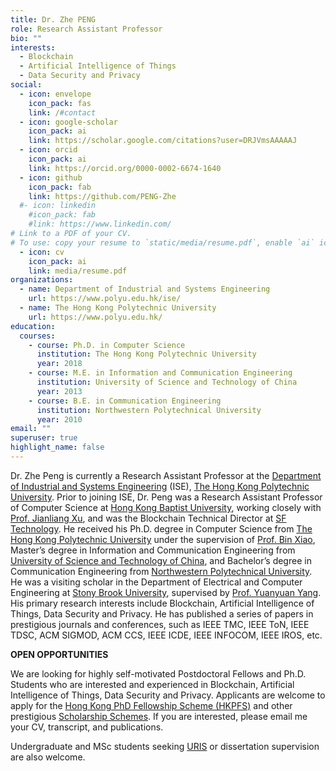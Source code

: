 ```yaml
---
title: Dr. Zhe PENG
role: Research Assistant Professor
bio: ""
interests:
  - Blockchain
  - Artificial Intelligence of Things
  - Data Security and Privacy
social:
  - icon: envelope
    icon_pack: fas
    link: /#contact
  - icon: google-scholar
    icon_pack: ai
    link: https://scholar.google.com/citations?user=DRJVmsAAAAAJ
  - icon: orcid
    icon_pack: ai
    link: https://orcid.org/0000-0002-6674-1640
  - icon: github
    icon_pack: fab
    link: https://github.com/PENG-Zhe
  #- icon: linkedin
    #icon_pack: fab
    #link: https://www.linkedin.com/
# Link to a PDF of your CV.
# To use: copy your resume to `static/media/resume.pdf`, enable `ai` icons in `params.toml`, and uncomment the lines below.
  - icon: cv
    icon_pack: ai
    link: media/resume.pdf
organizations:
  - name: Department of Industrial and Systems Engineering
    url: https://www.polyu.edu.hk/ise/
  - name: The Hong Kong Polytechnic University
    url: https://www.polyu.edu.hk/
education:
  courses:
    - course: Ph.D. in Computer Science
      institution: The Hong Kong Polytechnic University
      year: 2018
    - course: M.E. in Information and Communication Engineering
      institution: University of Science and Technology of China
      year: 2013
    - course: B.E. in Communication Engineering
      institution: Northwestern Polytechnical University
      year: 2010
email: ""
superuser: true
highlight_name: false
---
```

Dr. Zhe Peng is currently a Research Assistant Professor at the [Department of Industrial and Systems Engineering](https://www.polyu.edu.hk/ise/) (ISE), [The Hong Kong Polytechnic University](https://www.polyu.edu.hk/). Prior to joining ISE, Dr. Peng was a Research Assistant Professor of Computer Science at [Hong Kong Baptist University](https://www.hkbu.edu.hk), working closely with [Prof. Jianliang Xu](https://www.comp.hkbu.edu.hk/~xujl/), and was the Blockchain Technical Director at [SF Technology](https://www.sf-tech.com.cn). He received his Ph.D. degree in Computer Science from [The Hong Kong Polytechnic University](https://www.polyu.edu.hk/) under the supervision of [Prof. Bin Xiao](https://www4.comp.polyu.edu.hk/~csbxiao/), Master’s degree in Information and Communication Engineering from [University of Science and Technology of China](https://www.ustc.edu.cn), and Bachelor’s degree in Communication Engineering from [Northwestern Polytechnical University](https://www.nwpu.edu.cn/index.htm). He was a visiting scholar in the Department of Electrical and Computer Engineering at [Stony Brook University](https://www.stonybrook.edu), supervised by [Prof. Yuanyuan Yang](https://www.ece.stonybrook.edu/~yang/). His primary research interests include Blockchain, Artificial Intelligence of Things, Data Security and Privacy. He has published a series of papers in prestigious journals and conferences, such as IEEE TMC, IEEE ToN, IEEE TDSC, ACM SIGMOD, ACM CCS, IEEE ICDE, IEEE INFOCOM, IEEE IROS, etc.

**OPEN OPPORTUNITIES**

We are looking for highly self-motivated Postdoctoral Fellows and Ph.D. Students who are interested and experienced in Blockchain, Artificial Intelligence of Things, Data Security and Privacy. Applicants are welcome to apply for the [Hong Kong PhD Fellowship Scheme (HKPFS)](https://www.polyu.edu.hk/gs/prospective-students/hkpfs/) and other prestigious [Scholarship Schemes](https://www.polyu.edu.hk/gs/prospective-students/fellowship-scholarship-schemes/). If you are interested, please email me your CV, transcript, and publications.

Undergraduate and MSc students seeking [URIS](https://www.polyu.edu.hk/gs/ug-research/uris/about-uris/) or dissertation supervision are also welcome. 
